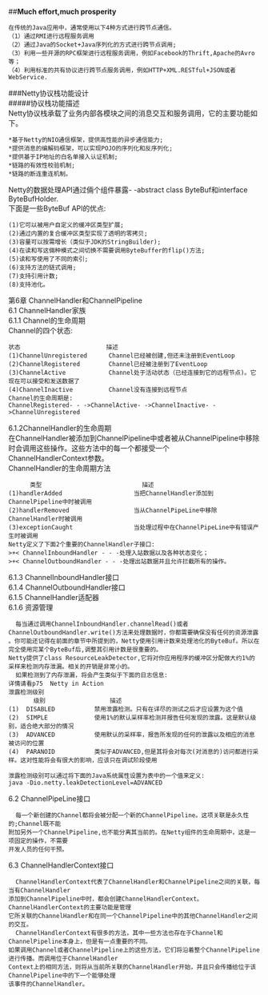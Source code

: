 ##**Much effort,much prosperity**
```
在传统的Java应用中，通常使用以下4种方式进行跨节点通信。
（1）通过RMI进行远程服务调用
（2）通过Java的Socket+Java序列化的方式进行跨节点调用;
（3）利用一些开源的RPC框架进行远程服务调用，例如Facebook的Thrift,Apache的Avro等；
（4）利用标准的共有协议进行跨节点服务调用，例如HTTP+XML.RESTful+JSON或者WebService.
```
###Netty协议栈功能设计<br/>
#####协议栈功能描述<br/>
Netty协议栈承载了业务内部各模块之间的消息交互和服务调用，它的主要功能如下。
```
*基于Netty的NIO通信框架，提供高性能的异步通信能力;
*提供消息的编解码框架，可以实现POJO的序列化和反序列化;
*提供基于IP地址的白名单接入认证机制;
*链路的有效性校验机制;
*链路的断连重连机制。
```
Netty的数据处理API通过倆个组件暴露- -abstract class ByteBuf和interface ByteBufHolder.<br/>
下面是一些ByteBuf API的优点:
```
(1)它可以被用户自定义的缓冲区类型扩展;
(2)通过内置的复合缓冲区类型实现了透明的零拷贝;
(3)容量可以按需增长（类似于JDK的StringBuilder);
(4)在读和写这倆种模式之间切换不需要调用ByteBuffer的flip()方法;
(5)读和写使用了不同的索引;
(6)支持方法的链式调用;
(7)支持引用计数;
(8)支持池化。
```
第6章 ChannelHandler和ChannelPipeline
<br/>
6.1 ChannelHandler家族
<br/>
6.1.1 Channel的生命周期
<br/>
Channel的四个状态:
```
状态                        描述
(1)ChannelUnregistered      Channel已经被创建,但还未注册到EventLoop
(2)ChannelRegistered        Channel已经被注册到了EventLoop
(3)ChannelActive            Channel处于活动状态（已经连接到它的远程节点)。它现在可以接受和发送数据了
(4)ChannelInactive          Channel没有连接到远程节点
Channel的生命周期是:
ChannelRegistered- - ->ChannelActive- ->ChannelInactive- ->ChannelUnregistered
```
6.1.2ChannelHandler的生命周期
<br/>
在ChannelHandler被添加到ChannelPipeline中或者被从ChannelPipeline中移除时会调用这些操作。这些方法中的每一个都接受一个
<br/>
ChannelHandlerContext参数。
<br/>
ChannelHandler的生命周期方法
```
      类型                            描述
(1)handlerAdded                    当把ChannelHandler添加到ChannelPipeline中时被调用
(2)handlerRemoved                  当从ChannelPipeLine中移除ChannelHandler时被调用
(3)exceptionCaught                 当处理过程中在ChannelPipeLine中有错误产生时被调用
Netty定义了下面2个重要的ChannelHandler子接口:
>+< ChannelInboundHandler - - -处理入站数据以及各种状态变化；
>+< ChannelOutboundHandler - - -处理出站数据并且允许拦截所有的操作。
```
6.1.3 ChannelInboundHandler接口
<br/>
6.1.4 ChannelOutboundHandler接口
<br/>
6.1.5 ChannelHandler适配器
<br/>
6.1.6 资源管理
```
  每当通过调用ChannelInboundHandler.channelRead()或者ChannelOutboundHandler.write()方法来处理数据时，你都需要确保没有任何的资源泄露
。你可能还记得在前面的章节中所提到的，Netty使用引用计数来处理池化的ByteBuf。所以在完全使用完某个ByteBuf后,调整其引用计数是很重要的。
Netty提供了class ResourceLeakDetector,它将对你应用程序的缓冲区分配做大约1%的采样来检测内存泄漏。相关的开销是非常小的。
  如果检测到了内存泄漏，将会产生类似于下面的日志信息:
详情请看p75  Netty in Action
泄露检测级别 
       级别                  描述
(1)  DISABLED           禁用泄露检测。只有在详尽的测试之后才应设置为这个值
(2)  SIMPLE             使用1%的默认采样率检测并报告任何发现的泄露。这是默认级别，适合绝大部分的情况
(3)  ADVANCED           使用默认的采样率，报告所发现的任何的泄露以及相应的消息被访问的位置
(4)  PARANOID           类似于ADVANCED,但是其将会对每次(对消息的)访问都进行采样。这对性能将会有很大的影响，应该只在调试阶段使用

泄露检测级别可以通过将下面的Java系统属性设置为表中的一个值来定义:
java -Dio.netty.leakDetectionLevel=ADVANCED
```
6.2 ChannelPipeLine接口
```
  每一个新创建的Channel都将会被分配一个新的ChannelPipeline。这项关联是永久性的;Channel既不能
附加另外一个ChannelPipeline,也不能分离其当前的。在Netty组件的生命周期中，这是一项固定的操作，不需要
开发人员的任何干预。
```
6.3 ChannelHandlerContext接口
```
  ChannelHandlerContext代表了ChannelHandler和ChannelPipeline之间的关联，每当有ChannelHandler
添加到ChannelPipeline中时，都会创建ChannelHandlerContext。ChannelHandlerContext的主要功能是管理
它所关联的ChannelHandler和在同一个ChannelPipeline中的其他ChannelHandler之间的交互。
  ChannelHandlerContext有很多的方法，其中一些方法也存在于Channel和ChannelPipeline本身上，但是有一点重要的不同。
如果调用Channel或者ChannelPipeline上的这些方法，它们将沿着整个ChannelPipeline进行传播。而调用位于ChannelHandler
Context上的相同方法，则将从当前所关联的ChannelHandler开始，并且只会传播给位于该ChannelPipeline中的下一个能够处理
该事件的ChannelHandler。
```
